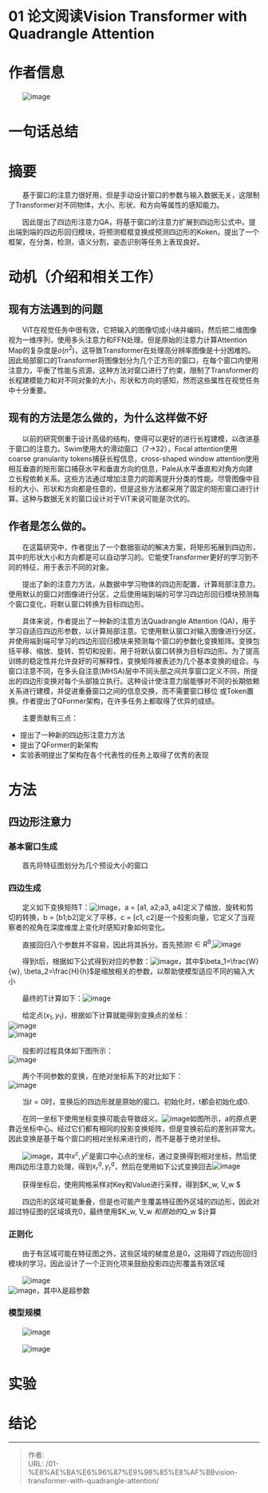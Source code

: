 # 01 论文阅读Vision Transformer with Quadrangle Attention


# 作者信息

　　​![image](assets/image-20240123134331-qnvsgmy.png)​

# 一句话总结

# 摘要

　　基于窗口的注意力很好用，但是手动设计窗口的参数与输入数据无关，这限制了Transformer对不同物体，大小、形状、和方向等属性的感知能力。

　　因此提出了四边形注意力QA，将基于窗口的注意力扩展到四边形公式中。提出端到端的四边形回归模块，将预测框框变换成预测四边形的Koken。提出了一个框架，在分类，检测，语义分割，姿态识别等任务上表现良好。

# 动机（介绍和相关工作）

## 现有方法遇到的问题

　　ViT在视觉任务中很有效，它把输入的图像切成小块并编码，然后把二维图像视为一维序列，使用多头注意力和FFN处理。但是原始的注意力计算Attention Map的复杂度是$o(n^2)$，这导致Transformer在处理高分辨率图像是十分困难的。因此局部窗口的Transformer将图像划分为几个正方形的窗口，在每个窗口内使用注意力，平衡了性能与资源。这种方法对窗口进行了约束，限制了Transformer的长程建模能力和对不同对象的大小，形状和方向的感知，然而这些属性在视觉任务中十分重要。

## 现有的方法是怎么做的，为什么这样做不好

　　以前的研究侧重于设计高级的结构，使得可以更好的进行长程建模，以改进基于窗口的注意力。Swim使用大的滑动窗口（7->32），Focal attention使用coarse granularity tokens捕获长程信息，cross-shaped window attention使用相互垂直的矩形窗口捕获水平和垂直方向的信息，Pale从水平垂直和对角方向建立长程依赖关系。这些方法通过增加注意力的距离提升分类的性能。尽管图像中目标的大小、形状和方向都是任意的，但是这些方法都采用了固定的矩形窗口进行计算。这种与数据无关的窗口设计对于ViT来说可能是次优的。

## 作者是怎么做的。

　　在这篇研究中，作者提出了一个数据驱动的解决方案，将矩形拓展到四边形，其中的形状大小和方向都是可以自动学习的。它能使Transformer更好的学习到不同的特征，用于表示不同的对象。

　　提出了新的注意力方法，从数据中学习物体的四边形配置，计算局部注意力。使用默认的窗口对图像进行分区，之后使用端到端的可学习四边形回归模块预测每个窗口变化，将默认窗口转换为目标四边形。

　　具体来说，作者提出了一种新的注意方法Quadrangle Attention (QA)，用于学习自适应四边形参数，以计算局部注意。它使用默认窗口对输入图像进行分区，并使用端到端可学习的四边形回归模块来预测每个窗口的参数化变换矩阵。变换包括平移、缩放、旋转、剪切和投影，用于将默认窗口转换为目标四边形。为了提高训练的稳定性并允许良好的可解释性，变换矩阵被表述为几个基本变换的组合。与窗口注意不同，在多头自注意(MHSA)层中不同头部之间共享窗口定义不同，所提出的四边形变换对每个头部独立执行。这种设计使注意力层能够对不同的长期依赖关系进行建模，并促进重叠窗口之间的信息交换，而不需要窗口移位 或Token置换。作者提出了QFormer架构，在许多任务上都取得了优异的成绩。

　　主要贡献有三点：

* 提出了一种新的四边形注意力方法
* 提出了QFormer的新架构
* 实验表明提出了架构在各个代表性的任务上取得了优秀的表现

# 方法

## 四边形注意力

### 基本窗口生成

　　首先将特征图划分为几个预设大小的窗口

### 四边生成

　　定义如下变换矩阵T：![image](assets/image-20240128164527-7g6kolu.png)，a = [a1, a2;a3, a4]定义了缩放、旋转和剪切的转换，b = [b1;b2]定义了平移，c = [c1, c2]是一个投影向量，它定义了当观察者的视角在深度维度上变化时感知对象如何变化。

　　直接回归八个参数并不容易，因此将其拆分。首先预测$t \in R^9$,![image](assets/image-20240128165006-vv471mc.png)​

　　得到t后，根据如下公式得到对应的参数：![image](assets/image-20240128165144-8g03l6r.png)，其中$\beta_1=\frac{W}{w}, \beta_2=\frac{H}{h}$是缩放相关的参数，以帮助使模型适应不同的输入大小

　　最终的T计算如下：![image](assets/image-20240128165616-ppkvhta.png)​

　　给定点$(x_1, y_1)$，根据如下计算就能得到变换点的坐标：  
​![image](assets/image-20240128165725-y02ez8l.png)​  
​![image](assets/image-20240128170401-2kfezb5.png)​

　　投影的过程具体如下图所示：  
​![image](assets/image-20240128165840-o52h6db.png)​

　　两个不同参数的变换，在绝对坐标系下的对比如下：  
​![image](assets/image-20240128170116-ljrtf5o.png)​

　　当$t=0$时，变换后的四边形就是原始的窗口。初始化时，t都会初始化成0.

　　在同一坐标下使用坐标变换可能会导致歧义。![image](assets/image-20240128170116-ljrtf5o.png)如图所示，a的原点更靠近坐标中心。经过它们都有相同的投影变换矩阵，但是变换前后的差别非常大。因此变换是基于每个窗口的相对坐标来进行的，而不是基于绝对坐标。

　　​![image](assets/image-20240128171022-q6w7rm9.png)，其中$x^c, y^c$是窗口中心点的坐标，通过变换得到相对坐标，然后使用四边形注意力处理，得到$x_r^q, y_r^q$，然后在使用如下公式变换回去![image](assets/image-20240128171027-2f4x2a9.png)​

　　获得坐标后，使用网格采样对Key和Value进行采样，得到$K_w, V_w $

　　四边形的区域可能重叠，但是也可能产生覆盖特征图外区域的四边形，因此对超过特征图的区域填充0，最终使用$K_w, V_w $和原始的$Q_w $计算

### 正则化

　　由于有区域可能在特征图之外，这些区域的梯度总是0，这阻碍了四边形回归模块的学习，因此设计了一个正则化项来鼓励投影四边形覆盖有效区域

　　​![image](assets/image-20240128172122-ntrdfyw.png)  
        ![image](assets/image-20240128172131-zrvapjd.png)，其中λ是超参数

### 模型规模

　　​![image](assets/image-20240128172308-0efonu9.png)​

　　​![image](assets/image-20240128172336-hk7g4ti.png)​

# 实验

# 结论


---

> 作者:   
> URL: /01-%E8%AE%BA%E6%96%87%E9%98%85%E8%AF%BBvision-transformer-with-quadrangle-attention/  

